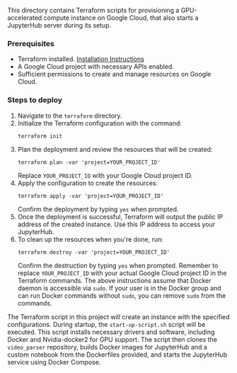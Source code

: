This directory contains Terraform scripts for provisioning a GPU-accelerated compute instance on Google Cloud, that also starts a JupyterHub server during its setup.

### Prerequisites
- Terraform installed. [Installation Instructions](https://learn.hashicorp.com/tutorials/terraform/install-cli)
- A Google Cloud project with necessary APIs enabled.
- Sufficient permissions to create and manage resources on Google Cloud.

### Steps to deploy
1. Navigate to the `terraform` directory.
2. Initialize the Terraform configuration with the command:
    ```
    terraform init
    ```
3. Plan the deployment and review the resources that will be created:
    ```
    terraform plan -var 'project=YOUR_PROJECT_ID'
    ```
   Replace `YOUR_PROJECT_ID` with your Google Cloud project ID.
4. Apply the configuration to create the resources:
    ```
    terraform apply -var 'project=YOUR_PROJECT_ID'
    ```
   Confirm the deployment by typing `yes` when prompted.
5. Once the deployment is successful, Terraform will output the public IP address of the created instance. Use this IP address to access your JupyterHub.
6. To clean up the resources when you're done, run:
    ```
    terraform destroy -var 'project=YOUR_PROJECT_ID'
    ```
   Confirm the destruction by typing `yes` when prompted.
Remember to replace `YOUR_PROJECT_ID` with your actual Google Cloud project ID in the Terraform commands. The above instructions assume that Docker daemon is accessible via `sudo`. If your user is in the Docker group and can run Docker commands without `sudo`, you can remove `sudo` from the commands.

The Terraform script in this project will create an instance with the specified configurations. During startup, the `start-up-script.sh` script will be executed. This script installs necessary drivers and software, including Docker and Nvidia-docker2 for GPU support. The script then clones the `video_parser` repository, builds Docker images for JupyterHub and a custom notebook from the Dockerfiles provided, and starts the JupyterHub service using Docker Compose.
